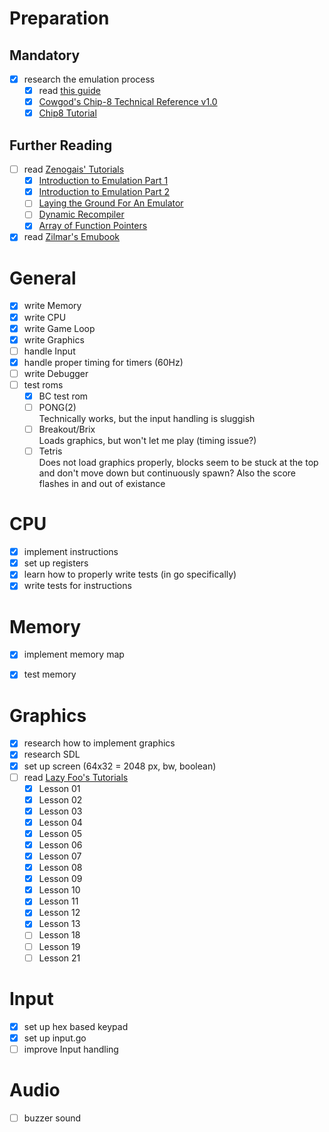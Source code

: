 # Preparation

## Mandatory

* [x] research the emulation process
  * [x] read [this guide](http://www.multigesture.net/articles/how-to-write-an-emulator-chip-8-interpreter/)
  * [x] [Cowgod's Chip-8 Technical Reference v1.0](http://devernay.free.fr/hacks/chip8/C8TECH10.HTM)
  * [x] [Chip8 Tutorial](http://www.multigesture.net/wp-content/uploads/mirror/goldroad/chip8.shtml)

## Further Reading
* [ ] read [Zenogais' Tutorials](http://www.multigesture.net/wp-content/uploads/mirror/zenogais/Tutorials.htm)
  * [x] [Introduction to Emulation Part 1](http://www.multigesture.net/wp-content/uploads/mirror/zenogais/EmuDoc1.htm)
  * [x] [Introduction to Emulation Part 2](http://www.multigesture.net/wp-content/uploads/mirror/zenogais/EmuDoc2.html) 
  * [ ] [Laying the Ground For An Emulator](http://www.multigesture.net/wp-content/uploads/mirror/zenogais/GroundWork.html) 
  * [ ] [Dynamic Recompiler](http://www.multigesture.net/wp-content/uploads/mirror/zenogais/Dynamic%20Recompiler.html)
  * [x] [Array of Function Pointers](http://www.multigesture.net/wp-content/uploads/mirror/zenogais/FunctionPointers.htm) 
* [x] read [Zilmar's Emubook](http://emubook.emulation64.com/)

# General 
* [x] write Memory
* [x] write CPU
* [x] write Game Loop
* [x] write Graphics
* [ ] handle Input
* [x] handle proper timing for timers (60Hz)
* [ ] write Debugger
* [ ] test roms  
  * [x] BC test rom
  * [ ] PONG(2)  
    Technically works, but the input handling is sluggish
  * [ ] Breakout/Brix  
    Loads graphics, but won't let me play (timing issue?)
  * [ ] Tetris  
    Does not load graphics properly, blocks seem to be stuck at the top and don't move down but continuously spawn? Also the score flashes in and out of existance

# CPU
* [x] implement instructions
* [x] set up registers
* [x] learn how to properly write tests (in go specifically)
* [x] write tests for instructions

# Memory
* [x] implement memory map
* [x] test memory


# Graphics
* [x] research how to implement graphics
* [x] research SDL
* [x] set up screen (64x32 = 2048 px, bw, boolean)
* [ ] read [Lazy Foo's Tutorials](http://lazyfoo.net/tutorials/SDL/)  
  * [x] Lesson 01
  * [x] Lesson 02
  * [x] Lesson 03
  * [x] Lesson 04
  * [x] Lesson 05
  * [x] Lesson 06
  * [x] Lesson 07
  * [x] Lesson 08
  * [x] Lesson 09
  * [x] Lesson 10
  * [x] Lesson 11
  * [x] Lesson 12
  * [x] Lesson 13
  * [ ] Lesson 18
  * [ ] Lesson 19
  * [ ] Lesson 21

# Input
* [x] set up hex based keypad
* [x] set up input.go
* [ ] improve Input handling

# Audio
* [ ] buzzer sound

